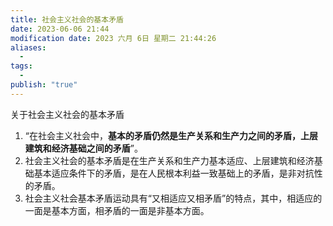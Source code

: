 ```yaml
---
title: 社会主义社会的基本矛盾
date: 2023-06-06 21:44
modification date: 2023 六月 6日 星期二 21:44:26
aliases:
  - 
tags:
  - 
publish: "true"
---
```


关于社会主义社会的基本矛盾

1. “在社会主义社会中，**基本的矛盾仍然是生产关系和生产力之间的矛盾，上层建筑和经济基础之间的矛盾**”。
2. 社会主义社会的基本矛盾是在生产关系和生产力基本适应、上层建筑和经济基础基本适应条件下的矛盾，是在人民根本利益一致基础上的矛盾，是非对抗性的矛盾。
3. 社会主义社会基本矛盾运动具有“又相适应又相矛盾”的特点，其中，相适应的一面是基本方面，相矛盾的一面是非基本方面。
